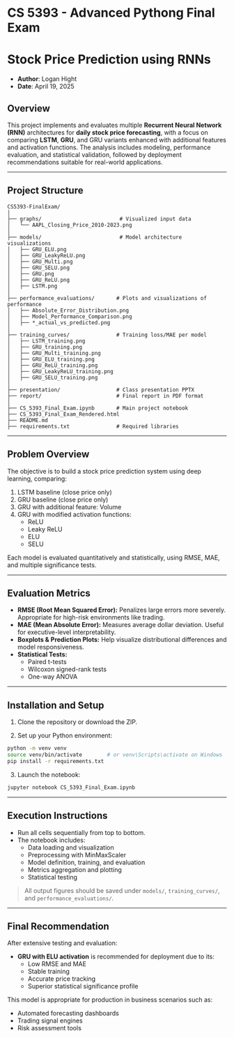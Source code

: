 
# **CS 5393 - Advanced Pythong Final Exam**

# **Stock Price Prediction using RNNs**

- **Author**: Logan Hight
- **Date**: April 19, 2025

## **Overview**

This project implements and evaluates multiple **Recurrent Neural Network (RNN)** architectures for **daily stock price forecasting**, with a focus on comparing **LSTM**, **GRU**, and GRU variants enhanced with additional features and activation functions. The analysis includes modeling, performance evaluation, and statistical validation, followed by deployment recommendations suitable for real-world applications.

---

## **Project Structure**

```
CS5393-FinalExam/
│
├── graphs/                         # Visualized input data
│   └── AAPL_Closing_Price_2010-2023.png
│
├── models/                         # Model architecture visualizations
│   ├── GRU_ELU.png
│   ├── GRU_LeakyReLU.png
│   ├── GRU_Multi.png
│   ├── GRU_SELU.png
│   ├── GRU.png
│   ├── GRU_ReLU.png
│   ├── LSTM.png
│
├── performance_evaluations/       # Plots and visualizations of performance
│   ├── Absolute_Error_Distribution.png
│   ├── Model_Performance_Comparison.png
│   ├── *_actual_vs_predicted.png
│
├── training_curves/               # Training loss/MAE per model
│   ├── LSTM_training.png
│   ├── GRU_training.png
│   ├── GRU_Multi_training.png
│   ├── GRU_ELU_training.png
│   ├── GRU_ReLU_training.png
│   ├── GRU_LeakyReLU_training.png
│   ├── GRU_SELU_training.png
│
├── presentation/                  # Class presentation PPTX
├── report/                        # Final report in PDF format
│
├── CS_5393_Final_Exam.ipynb       # Main project notebook
├── CS_5393_Final_Exam_Rendered.html
├── README.md
├── requirements.txt               # Required libraries                      
```

---

## **Problem Overview**

The objective is to build a stock price prediction system using deep learning, comparing:

1. LSTM baseline (close price only)
2. GRU baseline (close price only)
3. GRU with additional feature: Volume
4. GRU with modified activation functions:
   - ReLU
   - Leaky ReLU
   - ELU
   - SELU

Each model is evaluated quantitatively and statistically, using RMSE, MAE, and multiple significance tests.

---

## **Evaluation Metrics**

- **RMSE (Root Mean Squared Error):** Penalizes large errors more severely. Appropriate for high-risk environments like trading.
- **MAE (Mean Absolute Error):** Measures average dollar deviation. Useful for executive-level interpretability.
- **Boxplots & Prediction Plots:** Help visualize distributional differences and model responsiveness.
- **Statistical Tests:**
  - Paired t-tests
  - Wilcoxon signed-rank tests
  - One-way ANOVA

---

## **Installation and Setup**

1. Clone the repository or download the ZIP.

2. Set up your Python environment:

```bash
python -m venv venv
source venv/bin/activate        # or venv\Scripts\activate on Windows
pip install -r requirements.txt
```

3. Launch the notebook:

```bash
jupyter notebook CS_5393_Final_Exam.ipynb
```

---

## **Execution Instructions**

- Run all cells sequentially from top to bottom.
- The notebook includes:
  - Data loading and visualization
  - Preprocessing with MinMaxScaler
  - Model definition, training, and evaluation
  - Metrics aggregation and plotting
  - Statistical testing

> All output figures should be saved under `models/`, `training_curves/`, and `performance_evaluations/`.

---

## **Final Recommendation**

After extensive testing and evaluation:
- **GRU with ELU activation** is recommended for deployment due to its:
  - Low RMSE and MAE
  - Stable training
  - Accurate price tracking
  - Superior statistical significance profile

This model is appropriate for production in business scenarios such as:
- Automated forecasting dashboards
- Trading signal engines
- Risk assessment tools
